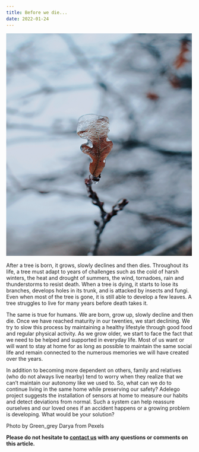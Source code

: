 ```yaml
---
title: Before we die...
date: 2022-01-24
---
```


<img src="assets/images/2022-01-24-before-die.jpg"	title="a brown leaf on a branch" width="500" height="600" />

After a tree is born, it grows, slowly declines and then dies. Throughout its life, a tree must adapt to years of challenges such as the cold of harsh winters, the heat and drought of summers, the wind, tornadoes, rain and thunderstorms to resist death. When a tree is dying, it starts to lose its branches, develops holes in its trunk, and is attacked by insects and fungi. Even when most of the tree is gone, it is still able to develop a few leaves. A tree struggles to live for many years before death takes it.

The same is true for humans. We are born, grow up, slowly decline and then die. Once we have reached maturity in our twenties, we start declining. We try to slow this process by maintaining a healthy lifestyle through good food and regular physical activity. As we grow older, we start to face the fact that we need to be helped and supported in everyday life. Most of us want or will want to stay at home for as long as possible to maintain the same social life and remain connected to the numerous memories we will have created over the years.

In addition to becoming more dependent on others, family and relatives (who do not always live nearby) tend to worry when they realize that we can’t maintain our autonomy like we used to. So, what can we do to continue living in the same home while preserving our safety? Adelego project suggests the installation of sensors at home to measure our habits and detect deviations from normal. Such a system can help reassure ourselves and our loved ones if an accident happens or a growing problem is developing. What would be your solution?

Photo by Green_grey Darya from Pexels

 **Please do not hesitate to [contact us](contact_us.md) with any questions or comments on this article.**
